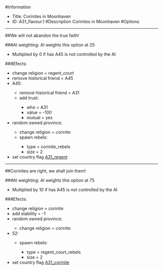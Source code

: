 #Information
 - Title: Corinites in Moonhaven
 - ID: A31_flavour.1
#Description
Corinites in Moonhaven
#Options

___
##We will not abandon the true faith!

###AI weighting:
AI weights this option at 25
 - Multiplied by 0 if has A45 is not controlled by the AI


###Efects:<ul><li>change religion = regent_court</li><li>remove historical friend = A45</li><li>A45:</li><ul><li>remove historical friend = A31</li><li>add trust:</li><ul><li>who = A31</li><li>value = -100</li><li>mutual = yes</li></ul></ul><li>random owned province:</li><ul><li>change religion = corinite</li><li>spawn rebels:</li><ul><li>type = corinite_rebels</li><li>size = 2</li></ul></ul><li>set country flag [A31_regent](../flags/a31_regent.md)</li></ul>

___
##Corinites are right, we shall join them!

###AI weighting:
AI weights this option at 75
 - Multiplied by 10 if has A45 is not controlled by the AI


###Efects:<ul><li>change religion = corinite</li><li>add stability = -1</li><li>random owned province:</li><ul><li>change religion = corinite</li></ul><li>52:</li><ul><li>spawn rebels:</li><ul><li>type = regent_court_rebels</li><li>size = 2</li></ul></ul><li>set country flag [A31_corinite](../flags/a31_corinite.md)</li></ul>
